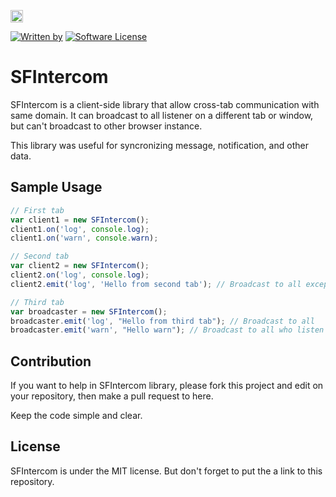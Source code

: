 <a href='https://patreon.com/stefansarya'><img src='https://img.shields.io/endpoint.svg?url=https%3A%2F%2Fshieldsio-patreon.herokuapp.com%2Fstefansarya%2Fpledges&style=for-the-badge' height='20'></a>

[![Written by](https://img.shields.io/badge/Written%20by-ScarletsFiction-%231e87ff.svg)](LICENSE)
[![Software License](https://img.shields.io/badge/License-MIT-brightgreen.svg)](LICENSE)

# SFIntercom
SFIntercom is a client-side library that allow cross-tab communication with same domain.
It can broadcast to all listener on a different tab or window, but can't broadcast to other browser instance.

This library was useful for syncronizing message, notification, and other data.

## Sample Usage

```js
// First tab
var client1 = new SFIntercom();
client1.on('log', console.log);
client1.on('warn', console.warn);

// Second tab
var client2 = new SFIntercom();
client2.on('log', console.log);
client2.emit('log', 'Hello from second tab'); // Broadcast to all except this tab

// Third tab
var broadcaster = new SFIntercom();
broadcaster.emit('log', "Hello from third tab"); // Broadcast to all
broadcaster.emit('warn', "Hello warn"); // Broadcast to all who listen to 'warn'
```

## Contribution

If you want to help in SFIntercom library, please fork this project and edit on your repository, then make a pull request to here.

Keep the code simple and clear.

## License

SFIntercom is under the MIT license.
But don't forget to put the a link to this repository.
